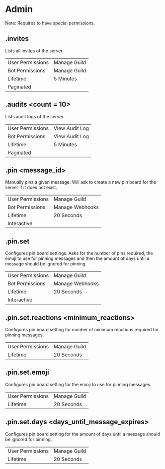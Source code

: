 # Admin

Note: Requires to have special permissions.

## .invites

Lists all invites of the server.

|||
|---|---|
|User Permissions|Manage Guild|
|Bot Permissions|Manage Guild|
|Lifetime|5 Minutes|
|Paginated||

## .audits <count = 10>

Lists audit logs of the server.

|||
|---|---|
|User Permissions|View Audit Log|
|Bot Permissions|View Audit Log|
|Lifetime|5 Minutes|
|Paginated||

## .pin <message_id>

Manually pins a given message. Will ask to create a new pin board for the server if it does not exist.

|||
|---|---|
|User Permissions|Manage Guild|
|Bot Permissions|Manage Webhooks|
|Lifetime|20 Seconds|
|Interactive||

## .pin.set

Configures pin board settings. Asks for the number of pins required, the emoji to use for pinning messages and then the
amount of days until a message should be ignored for pinning.

|||
|---|---|
|User Permissions|Manage Guild|
|Bot Permissions|Manage Webhooks|
|Lifetime|20 Seconds|
|Interactive||

## .pin.set.reactions <minimum_reactions>

Configures pin board setting for number of minimum reactions required for pinning messages.

|||
|---|---|
|User Permissions|Manage Guild|
|Lifetime|20 Seconds|

## .pin.set.emoji <emoji>

Configures pin board setting for the emoji to use for pinning messages.

|||
|---|---|
|User Permissions|Manage Guild|
|Lifetime|20 Seconds|

## .pin.set.days <days_until_message_expires>

Configures pin board setting for the amount of days until a message should be ignored for pinning.

|||
|---|---|
|User Permissions|Manage Guild|
|Lifetime|20 Seconds|
